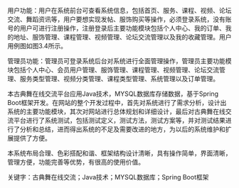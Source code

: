 用户功能：用户在系统前台可查看系统信息，包括首页、服务、课程、视频、论坛交流、舞蹈资讯等，用户要想实现发帖、服饰购买等操作，必须登录系统，没有账号的用户可进行注册操作，注册登录后主要功能模块包括个人中心、我的订单、我的地址、服饰管理、课程管理、视频管理、论坛交流管理以及我的收藏管理。用户用例图如图3.4所示。

管理员功能：管理员可登录系统后台对系统进行全面管理操作，管理员主要功能模块包括个人中心、会员用户管理、服饰管理、课程管理、视频管理、论坛交流管理、服务类型管理、视频分类管理、课程类型管理、系统管理以及订单管理。 

本古典舞在线交流平台应用Java技术，MYSQL数据库存储数据，基于Spring Boot框架开发。在网站的整个开发过程中，首先对系统进行了需求分析，设计出系统的主要功能模块，其次对网站进行总体规划和详细设计，最后对古典舞在线交流平台进行了系统测试，包括测试定义，测试方法，测试方案等，并对测试结果进行了分析和总结，进而得出系统的不足及需要改进的地方，为以后的系统维护和扩展提供了方便。

本系统布局合理、色彩搭配和谐、框架结构设计清晰，具有操作简单，界面清晰，管理方便，功能完善等优势，有很高的使用价值。

关键字：古典舞在线交流；Java技术；MYSQL数据库；Spring Boot框架

